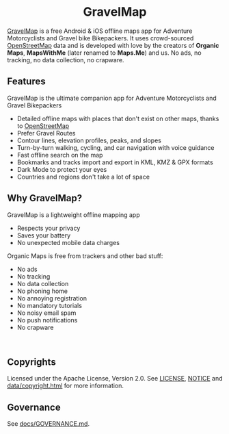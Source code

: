 <h1 align="center"">GravelMap</h1>

[GravelMap](https://gravelmap.app) is a free Android & iOS offline maps app for Adventure Motorcyclists and Gravel bike Bikepackers.
It uses crowd-sourced [OpenStreetMap](https://www.openstreetmap.org) data and is developed with love by the creators of **Organic Maps**, **MapsWithMe** (later renamed to **Maps.Me**) and us.
No ads, no tracking, no data collection, no crapware. 


## Features

GravelMap is the ultimate companion app for Adventure Motorcyclists and Gravel Bikepackers

- Detailed offline maps with places that don't exist on other maps, thanks to [OpenStreetMap](https://openstreetmap.org)
- Prefer Gravel Routes
- Contour lines, elevation profiles, peaks, and slopes
- Turn-by-turn walking, cycling, and car navigation with voice guidance
- Fast offline search on the map
- Bookmarks and tracks import and export in KML, KMZ & GPX formats
- Dark Mode to protect your eyes
- Countries and regions don't take a lot of space

## Why GravelMap?

GravelMap is a lightweight offline mapping app

- Respects your privacy
- Saves your battery
- No unexpected mobile data charges

Organic Maps is free from trackers and other bad stuff:

- No ads
- No tracking
- No data collection
- No phoning home
- No annoying registration
- No mandatory tutorials
- No noisy email spam
- No push notifications
- No crapware


<br/>


## Copyrights

Licensed under the Apache License, Version 2.0. See
[LICENSE](https://github.com/ajflan/gravelmap/blob/master/LICENSE),
[NOTICE](https://github.com/ajflan/gravelmap/blob/master/NOTICE)
and [data/copyright.html](http://htmlpreview.github.io/?https://github.com/ajflan/gravelmap/blob/master/data/copyright.html)
for more information.

## Governance

See [docs/GOVERNANCE.md](docs/GOVERNANCE.md).





